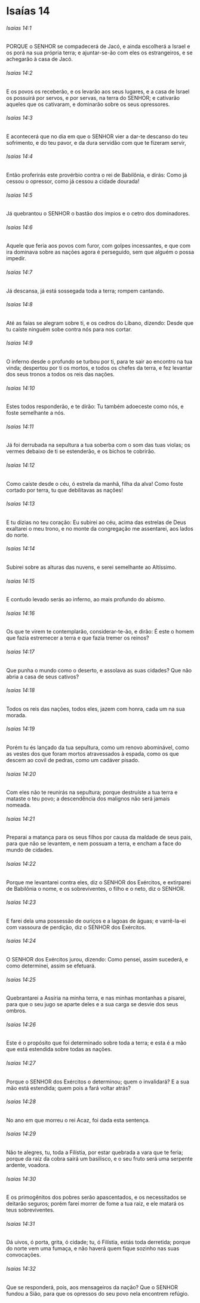# Isaías 14

###### Isaías 14:1

PORQUE o SENHOR se compadecerá de Jacó, e ainda escolherá a Israel e os porá na sua própria terra; e ajuntar-se-ão com eles os estrangeiros, e se achegarão à casa de Jacó.

###### Isaías 14:2

E os povos os receberão, e os levarão aos seus lugares, e a casa de Israel os possuirá por servos, e por servas, na terra do SENHOR; e cativarão aqueles que os cativaram, e dominarão sobre os seus opressores.

###### Isaías 14:3

E acontecerá que no dia em que o SENHOR vier a dar-te descanso do teu sofrimento, e do teu pavor, e da dura servidão com que te fizeram servir,

###### Isaías 14:4

Então proferirás este provérbio contra o rei de Babilônia, e dirás: Como já cessou o opressor, como já cessou a cidade dourada!

###### Isaías 14:5

Já quebrantou o SENHOR o bastão dos ímpios e o cetro dos dominadores.

###### Isaías 14:6

Aquele que feria aos povos com furor, com golpes incessantes, e que com ira dominava sobre as nações agora é perseguido, sem que alguém o possa impedir.

###### Isaías 14:7

Já descansa, já está sossegada toda a terra; rompem cantando.

###### Isaías 14:8

Até as faias se alegram sobre ti, e os cedros do Líbano, dizendo: Desde que tu caíste ninguém sobe contra nós para nos cortar.

###### Isaías 14:9

O inferno desde o profundo se turbou por ti, para te sair ao encontro na tua vinda; despertou por ti os mortos, e todos os chefes da terra, e fez levantar dos seus tronos a todos os reis das nações.

###### Isaías 14:10

Estes todos responderão, e te dirão: Tu também adoeceste como nós, e foste semelhante a nós.

###### Isaías 14:11

Já foi derrubada na sepultura a tua soberba com o som das tuas violas; os vermes debaixo de ti se estenderão, e os bichos te cobrirão.

###### Isaías 14:12

Como caíste desde o céu, ó estrela da manhã, filha da alva! Como foste cortado por terra, tu que debilitavas as nações!

###### Isaías 14:13

E tu dizias no teu coração: Eu subirei ao céu, acima das estrelas de Deus exaltarei o meu trono, e no monte da congregação me assentarei, aos lados do norte.

###### Isaías 14:14

Subirei sobre as alturas das nuvens, e serei semelhante ao Altíssimo.

###### Isaías 14:15

E contudo levado serás ao inferno, ao mais profundo do abismo.

###### Isaías 14:16

Os que te virem te contemplarão, considerar-te-ão, e dirão: É este o homem que fazia estremecer a terra e que fazia tremer os reinos?

###### Isaías 14:17

Que punha o mundo como o deserto, e assolava as suas cidades? Que não abria a casa de seus cativos?

###### Isaías 14:18

Todos os reis das nações, todos eles, jazem com honra, cada um na sua morada.

###### Isaías 14:19

Porém tu és lançado da tua sepultura, como um renovo abominável, como as vestes dos que foram mortos atravessados à espada, como os que descem ao covil de pedras, como um cadáver pisado.

###### Isaías 14:20

Com eles não te reunirás na sepultura; porque destruíste a tua terra e mataste o teu povo; a descendência dos malignos não será jamais nomeada.

###### Isaías 14:21

Preparai a matança para os seus filhos por causa da maldade de seus pais, para que não se levantem, e nem possuam a terra, e encham a face do mundo de cidades.

###### Isaías 14:22

Porque me levantarei contra eles, diz o SENHOR dos Exércitos, e extirparei de Babilônia o nome, e os sobreviventes, o filho e o neto, diz o SENHOR.

###### Isaías 14:23

E farei dela uma possessão de ouriços e a lagoas de águas; e varrê-la-ei com vassoura de perdição, diz o SENHOR dos Exércitos.

###### Isaías 14:24

O SENHOR dos Exércitos jurou, dizendo: Como pensei, assim sucederá, e como determinei, assim se efetuará.

###### Isaías 14:25

Quebrantarei a Assíria na minha terra, e nas minhas montanhas a pisarei, para que o seu jugo se aparte deles e a sua carga se desvie dos seus ombros.

###### Isaías 14:26

Este é o propósito que foi determinado sobre toda a terra; e esta é a mão que está estendida sobre todas as nações.

###### Isaías 14:27

Porque o SENHOR dos Exércitos o determinou; quem o invalidará? E a sua mão está estendida; quem pois a fará voltar atrás?

###### Isaías 14:28

No ano em que morreu o rei Acaz, foi dada esta sentença.

###### Isaías 14:29

Não te alegres, tu, toda a Filístia, por estar quebrada a vara que te feria; porque da raiz da cobra sairá um basilisco, e o seu fruto será uma serpente ardente, voadora.

###### Isaías 14:30

E os primogênitos dos pobres serão apascentados, e os necessitados se deitarão seguros; porém farei morrer de fome a tua raiz, e ele matará os teus sobreviventes.

###### Isaías 14:31

Dá uivos, ó porta, grita, ó cidade; tu, ó Filístia, estás toda derretida; porque do norte vem uma fumaça, e não haverá quem fique sozinho nas suas convocações.

###### Isaías 14:32

Que se responderá, pois, aos mensageiros da nação? Que o SENHOR fundou a Sião, para que os opressos do seu povo nela encontrem refúgio.

